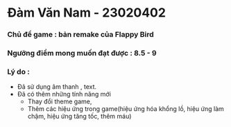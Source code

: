 # Đàm Văn Nam - 23020402

### Chủ đề game : bản remake của Flappy Bird
### Ngưỡng điểm mong muốn đạt được : 8.5 - 9
### Lý do : 
 - Đã sử dụng âm thanh , text.
 - Đã có thêm những tính năng mới 
   - Thay đổi theme game, 
   - Thêm các hiệu ứng trong game(hiệu ứng hóa khổng lồ, hiệu ứng làm chậm, hiệu ứng tăng tốc, thêm máu)